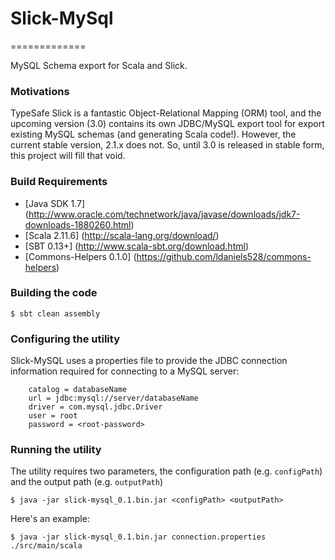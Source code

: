 # Slick-MySql
=============

MySQL Schema export for Scala and Slick.

### Motivations

TypeSafe Slick is a fantastic Object-Relational Mapping (ORM) tool, and the upcoming version (3.0) contains its 
own JDBC/MySQL export tool for export existing MySQL schemas (and generating Scala code!). However, the current 
stable version, 2.1.x does not. So, until 3.0 is released in stable form, this project will fill that void.

<a name="build-requirements"></a>
### Build Requirements

* [Java SDK 1.7] (http://www.oracle.com/technetwork/java/javase/downloads/jdk7-downloads-1880260.html)
* [Scala 2.11.6] (http://scala-lang.org/download/)
* [SBT 0.13+] (http://www.scala-sbt.org/download.html)
* [Commons-Helpers 0.1.0] (https://github.com/ldaniels528/commons-helpers)

<a name="building-the-code"></a>
### Building the code

    $ sbt clean assembly
    
<a name="configuring-the-app"></a>
### Configuring the utility

Slick-MySQL uses a properties file to provide the JDBC connection information required for connecting to a MySQL server:

```
    catalog = databaseName
    url = jdbc:mysql://server/databaseName
    driver = com.mysql.jdbc.Driver
    user = root
    password = <root-password>  
```
 
### Running the utility

The utility requires two parameters, the configuration path (e.g. `configPath`) and the output path (e.g. `outputPath`)

    $ java -jar slick-mysql_0.1.bin.jar <configPath> <outputPath>
    
Here's an example:
    
    $ java -jar slick-mysql_0.1.bin.jar connection.properties ./src/main/scala



